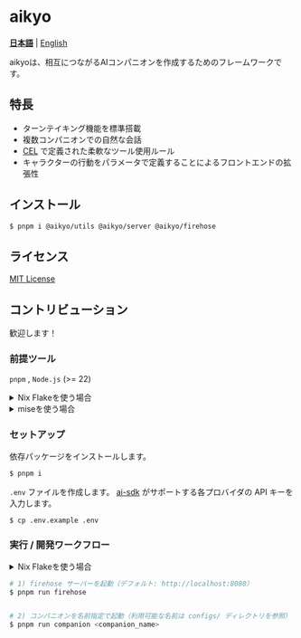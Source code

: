 # aikyo
[**日本語**](./README-ja.md) | [English](./README.md)

aikyoは、相互につながるAIコンパニオンを作成するためのフレームワークです。 

## 特長

- ターンテイキング機能を標準搭載
- 複数コンパニオンでの自然な会話
- [CEL](https://cel.dev) で定義された柔軟なツール使用ルール
- キャラクターの行動をパラメータで定義することによるフロントエンドの拡張性

## インストール
```bash
$ pnpm i @aikyo/utils @aikyo/server @aikyo/firehose
```

## ライセンス

[MIT License](./LICENSE)

## コントリビューション

歓迎します！

### 前提ツール

`pnpm` , `Node.js` (>= 22)

<details><summary>Nix Flakeを使う場合</summary>

`devShell`に入ります。

```bash
$ nix develop
```

</details>

<details><summary>miseを使う場合</summary>


```bash
$ mise install
```

</details>

### セットアップ

依存パッケージをインストールします。

```bash
$ pnpm i
```

`.env` ファイルを作成します。
[ai-sdk](https://ai-sdk.dev/docs/foundations/providers-and-models) がサポートする各プロバイダの API キーを入力します。

```bash
$ cp .env.example .env
```

### 実行 / 開発ワークフロー
<details><summary>Nix Flakeを使う場合</summary>

firehoseとcompanionを起動します。
```bash
# Usage: nix run .#dev -- <COMPANION> [<COMPANION> ...]
# Example: nix run .#dev -- kyoko aya
$ nix run .#dev
```

</details>

```bash
# 1) firehose サーバーを起動（デフォルト: http://localhost:8080）
$ pnpm run firehose


# 2) コンパニオンを名前指定で起動（利用可能な名前は configs/ ディレクトリを参照）
$ pnpm run companion <companion_name>
```
